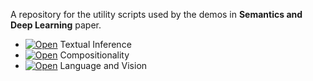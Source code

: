A repository for the utility scripts used by the demos in **Semantics and Deep Learning** paper.  

* [![Open](https://colab.research.google.com/assets/colab-badge.svg)](https://colab.research.google.com/github/kovvalsky/SemDL/blob/master/notebooks/textual_inference.ipynb) Textual Inference 
* [![Open](https://colab.research.google.com/assets/colab-badge.svg)](https://colab.research.google.com/github/kovvalsky/SemDL/blob/master/notebooks/compositionality.ipynb) Compositionality
* [![Open](https://colab.research.google.com/assets/colab-badge.svg)](https://colab.research.google.com/github/kovvalsky/SemDL/blob/master/notebooks/multimodal.ipynb) Language and Vision
  

